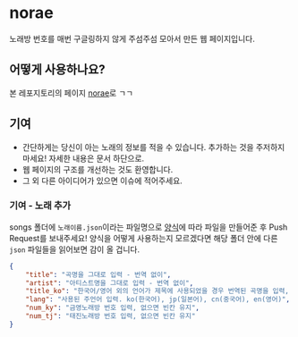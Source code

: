 # norae

노래방 번호를 매번 구글링하지 않게 주섬주섬 모아서 만든 웹 페이지입니다.



## 어떻게 사용하나요?

본 레포지토리의 페이지 [norae](https://3-24.github.io/norae)로 ㄱㄱ



## 기여

* 간단하게는 당신이 아는 노래의 정보를 적을 수 있습니다. 추가하는 것을 주저하지 마세요! 자세한 내용은 문서 하단으로.
* 웹 페이지의 구조를 개선하는 것도 환영합니다.
* 그 외 다른 아이디어가 있으면 이슈에 적어주세요.



### 기여 - 노래 추가

songs 폴더에 `노래이름.json`이라는 파일명으로 [양식](https://github.com/3-24/norae/blob/master/songs/format)에 따라 파일을 만들어준 후 Push Request를 보내주세요! 양식을 어떻게 사용하는지 모르겠다면 해당 폴더 안에 다른 `json` 파일들을 읽어보면 감이 올 겁니다.

```json
{
	"title": "곡명을 그대로 입력 - 번역 없이",
	"artist": "아티스트명을 그대로 입력 - 번역 없이",
	"title_ko": "한국어/영어 외의 언어가 제목에 사용되었을 경우 번역된 곡명을 입력, 아니면 빈칸을 유지",
	"lang": "사용된 주언어 입력. ko(한국어), jp(일본어), cn(중국어), en(영어)",
	"num_ky": "금영노래방 번호 입력, 없으면 빈칸 유지",
	"num_tj": "태진노래방 번호 입력, 없으면 빈칸 유지"
}
```

